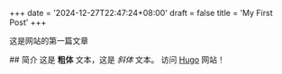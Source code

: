 +++
date = '2024-12-27T22:47:24+08:00'
draft = false
title = 'My First Post'
+++

这是网站的第一篇文章

\## 简介 这是 **粗体** 文本，这是 *斜体* 文本。 访问 [Hugo](https://gohugo.io) 网站！
